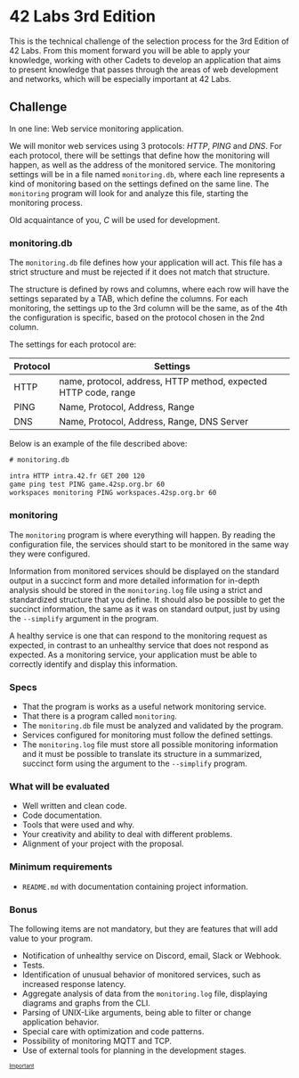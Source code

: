 # 42 Labs 3rd Edition

This is the technical challenge of the selection process for the 3rd Edition of 42 Labs.
From this moment forward you will be able to apply your knowledge,
working with other Cadets to develop an application that aims to present
knowledge that passes through the areas of web development and networks,
which will be especially important at 42 Labs.

## Challenge

In one line: Web service monitoring application.

We will monitor web services using 3 protocols: _HTTP_, _PING_ and _DNS_. For each protocol, there will be settings that define how the monitoring will happen, as well as the address of the monitored service. The monitoring settings will be in a file named `monitoring.db`, ​​where each line represents a kind of monitoring based on the settings defined on the same line. The `monitoring` program will look for and analyze this file, starting the monitoring process.

Old acquaintance of you, _C_ will be used for development.

### monitoring.db

The `monitoring.db` file defines how your application will act. This file has a strict structure and must be rejected if it does not match that structure.

The structure is defined by rows and columns, where each row will have the settings separated by a TAB, which define the columns. For each monitoring, the settings up to the 3rd column will be the same, as of the 4th the configuration is specific, based on the protocol chosen in the 2nd column.

The settings for each protocol are:

| Protocol | Settings                                                        |
| -------- | --------------------------------------------------------------- |
| HTTP     | name, protocol, address, HTTP method, expected HTTP code, range |
| PING     | Name, Protocol, Address, Range                                  |
| DNS      | Name, Protocol, Address, Range, DNS Server                      |

Below is an example of the file described above:

```txt
# monitoring.db

intra HTTP intra.42.fr GET 200 120
game ping test PING game.42sp.org.br 60
workspaces monitoring PING workspaces.42sp.org.br 60
```

### monitoring

The `monitoring` program is where everything will happen. By reading the configuration file, the services should start to be monitored in the same way they were configured.

Information from monitored services should be displayed on the standard output in a succinct form and more detailed information for in-depth analysis should be stored in the `monitoring.log` file using a strict and standardized structure that you define. It should also be possible to get the succinct information, the same as it was on standard output, just by using the `--simplify` argument in the program.

A healthy service is one that can respond to the monitoring request as expected, in contrast to an unhealthy service that does not respond as expected. As a monitoring service, your application must be able to correctly identify and display this information.

### Specs

- That the program is works as a useful network monitoring service.
- That there is a program called `monitoring`.
- The `monitoring.db` file must be analyzed and validated by the program.
- Services configured for monitoring must follow the defined settings.
- The `monitoring.log` file must store all possible monitoring information and it must be possible to translate its structure in a summarized, succinct form using the argument to the `--simplify` program.

### What will be evaluated

- Well written and clean code.
- Code documentation.
- Tools that were used and why.
- Your creativity and ability to deal with different problems.
- Alignment of your project with the proposal.

### Minimum requirements

- `README.md` with documentation containing project information.

### Bonus

The following items are not mandatory, but they are features that will add value to your program.

- Notification of unhealthy service on Discord, email, Slack or Webhook.
- Tests.
- Identification of unusual behavior of monitored services, such as increased response latency.
- Aggregate analysis of data from the `monitoring.log` file, displaying diagrams and graphs from the CLI.
- Parsing of UNIX-Like arguments, being able to filter or change application behavior.
- Special care with optimization and code patterns.
- Possibility of monitoring MQTT and TCP.
- Use of external tools for planning in the development stages.

<sub><sup>[Important](https://imgs.xkcd.com/comics/networking_problems.png)</sup></sub>
